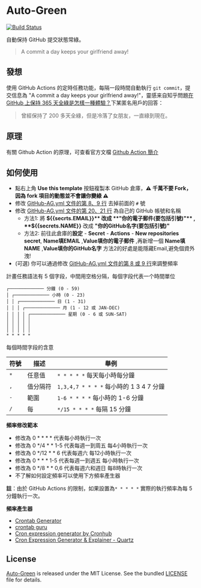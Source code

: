 # Auto-Green

[![Build Status](https://github.com/carsjustin/GitHub-AG/workflows/GitHub-AG/badge.svg?branch=main)](https://github.com/carsjustin/GitHub-AG/actions)

自動保持 GitHub 提交狀態常綠。

> A commit a day keeps your girlfriend away!

## 發想

使用 GitHub Actions 的定時任務功能，每隔一段時間自動執行 `git commit`，提交信息為 "A commit a day keeps your girlfriend away!"，靈感来自知乎問題[在 GitHub 上保持 365 天全綠是怎樣一種體驗？](https://www.zhihu.com/question/34043434/answer/57826281)下某匿名用戶的回答：

> 曾經保持了 200 多天全綠，但是冷落了女朋友，一直綠到現在。

## 原理

有關 Github Action 的原理，可查看官方文檔 [Github Action 簡介](https://docs.github.com/cn/actions/learn-github-actions/introduction-to-github-actions)

## 如何使用

- 點右上角 **Use this template** 按鈕複製本 GitHub 倉庫，**:warning: 千萬不要 Fork，因為 fork 項目的動態並不會讓你變綠 :warning:**
- 修改 [GitHub-AG.yml 文件的第 8、9 行](https://github.com/carsjustin/GitHub-AG/blob/master/.github/workflows/GitHub-AG.yml#L8-L9) 去掉前面的 `#` 號
- 修改 [GitHub-AG.yml 文件的第 20、21 行](https://github.com/carsjustin/GitHub-AG/blob/master/.github/workflows/GitHub-AG.yml#L20-L21) 為自己的 GitHub 帳號和名稱
  - 方法1: 將 **${{secrts.EMAIL}}** 改成 **"你的電子郵件(要包括引號)"** , **${{secrets.NAME}}** 改成 **"你的GitHub名字(要包括引號)"**
  - 方法2: 前往此倉庫的**設定** - **Secret** - **Actions** - **New repositories secret**, **Name填EMAIL** ,**Value填你的電子郵件** ,再新增一個 **Name填NAME** ,**Value填你的GitHub名字**  方法2的好處是能隱藏Email,避免個資外洩!
- (可選) 你可以通過修改 [GitHub-AG.yml 文件的第 8 或 9 行](https://github.com/carsjustin/GitHub-AG/blob/master/.github/workflows/GitHub-AG.yml#L8-L9)來調整頻率

計畫任務語法有 5 個字段，中間用空格分隔，每個字段代表一个時間單位

```plain
┌───────────── 分鐘 (0 - 59)
│ ┌───────────── 小時 (0 - 23)
│ │ ┌───────────── 日 (1 - 31)
│ │ │ ┌───────────── 月 (1 - 12 或 JAN-DEC)
│ │ │ │ ┌───────────── 星期 (0 - 6 或 SUN-SAT)
│ │ │ │ │
│ │ │ │ │
│ │ │ │ │
* * * * *
```

每個時間字段的含意

|符號   | 描述        | 舉例                                        |
| ----- | -----------| -------------------------------------------|
| `*`   | 任意值      | `* * * * *` 每天每小時每分鐘                  |
| `,`   | 值分隔符    | `1,3,4,7 * * * *` 每小時的 1 3 4 7 分鐘       |
| `-`   | 範圍       | `1-6 * * * *` 每小時的 1-6 分鐘               |
| `/`   | 每         | `*/15 * * * *` 每隔 15 分鐘                  |

**頻率修改範本**
- 修改為 0 * * * *      代表每小時執行一次
- 修改為 0 */4 * * 1-5  代表每週一到周五 每4小時執行一次
- 修改為 0 */12 * * 6   代表每週六 每12小時執行一次
- 修改為 0 * * * 1-5    代表每週一到週五 每小時執行一次
- 修改為 0 */8 * * 0,6  代表每週六和週日 每8時執行一次
- 不了解如何設定頻率可以使用下方頻率產生器

**註**：由於 GitHub Actions 的限制，如果設置為`* * * * *` 實際的執行頻率為每 5 分鐘執行一次。

**頻率產生器**
- [Crontab Generator](https://crontab-generator.org/)
- [crontab guru](https://crontab.guru/)
- [Cron expression generator by Cronhub](https://crontab.cronhub.io/)
- [Cron Expression Generator & Explainer - Quartz](https://www.freeformatter.com/cron-expression-generator-quartz.html)


## License

[Auto-Green](https://github.com/justjavac/auto-green) is released under the MIT License. See the bundled [LICENSE](./LICENSE) file for details.
